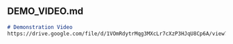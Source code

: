 ## DEMO_VIDEO.md
```markdown
# Demonstration Video
https://drive.google.com/file/d/1VOmRdytrMqg3MXcLr7cXzP3HJqU8Cp6A/view?usp=sharing (./demo_output.mp4)
